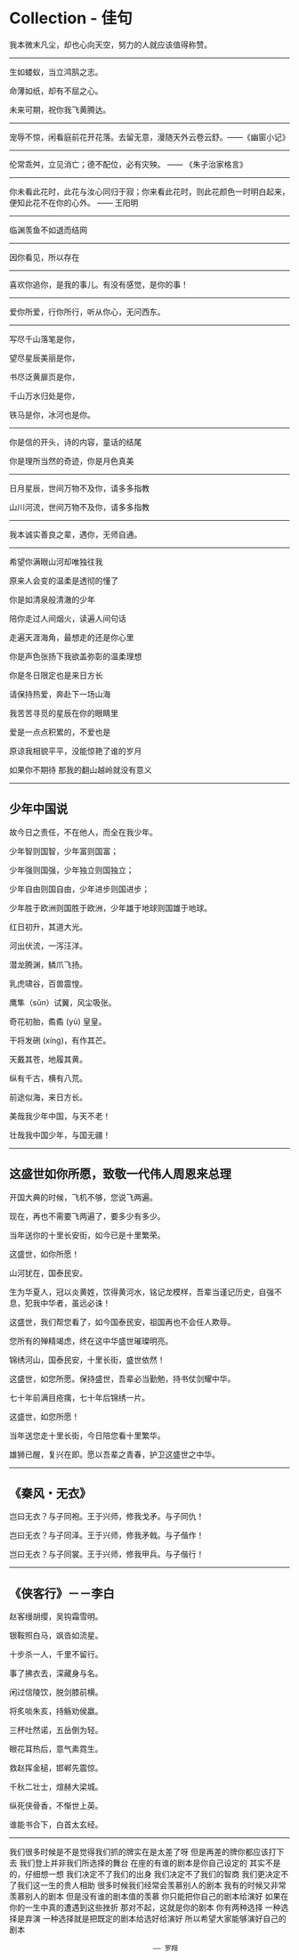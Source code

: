 # Collection - 佳句

我本微末凡尘，却也心向天空，努力的人就应该值得称赞。

---

生如蝼蚁，当立鸿鹄之志。

命薄如纸，却有不屈之心。

未来可期，祝你我飞黄腾达。

---

宠辱不惊，闲看庭前花开花落。去留无意，漫随天外云卷云舒。——《幽窗小记》

---

伦常乖舛，立见消亡；德不配位，必有灾殃。 —— 《朱子治家格言》

---

你未看此花时，此花与汝心同归于寂；你来看此花时，则此花颜色一时明白起来，便知此花不在你的心外。 —— 王阳明

---

临渊羡鱼不如退而结网

---

因你看见，所以存在

---

喜欢你追你，是我的事儿。有没有感觉，是你的事！

---

爱你所爱，行你所行，听从你心，无问西东。

---

写尽千山落笔是你，

望尽星辰美丽是你，

书尽泛黄扉页是你，

千山万水归处是你，

铁马是你，冰河也是你。

---

你是信的开头，诗的内容，童话的结尾

你是理所当然的奇迹，你是月色真美

---

日月星辰，世间万物不及你，请多多指教

山川河流，世间万物不及你，请多多指教

---

我本诚实善良之辈，遇你，无师自通。

---

希望你满眼山河却唯独往我

原来人会变的温柔是透彻的懂了

你是如清泉般清澈的少年

陪你走过人间烟火，读遍人间句话

走遍天涯海角，最想走的还是你心里

你是声色张扬下我欲盖弥彰的温柔理想

你是冬日限定也是来日方长

请保持热爱，奔赴下一场山海

我苦苦寻觅的星辰在你的眼睛里

爱是一点点积累的，不爱也是

原谅我相貌平平，没能惊艳了谁的岁月

如果你不期待 那我的翻山越岭就没有意义

---

## 少年中国说

故今日之责任，不在他人，而全在我少年。

少年智则国智，少年富则国富；

少年强则国强，少年独立则国独立；

少年自由则国自由，少年进步则国进步；

少年胜于欧洲则国胜于欧洲，少年雄于地球则国雄于地球。

红日初升，其道大光。

河出伏流，一泻汪洋。

潜龙腾渊，鳞爪飞扬。

乳虎啸谷，百兽震惶。

鹰隼（sǔn）试翼，风尘吸张。

奇花初胎，矞矞 (yù) 皇皇。

干将发硎 (xíng)，有作其芒。

天戴其苍，地履其黄。

纵有千古，横有八荒。

前途似海，来日方长。

美哉我少年中国，与天不老！

壮哉我中国少年，与国无疆！

---

## 这盛世如你所愿，致敬一代伟人周恩来总理

开国大典的时候，飞机不够，您说飞两遍。

现在，再也不需要飞两遍了，要多少有多少。

当年送你的十里长安街，如今已是十里繁荣。

这盛世，如你所愿！

山河犹在，国泰民安。

生为华夏人，冠以炎黄姓，饮得黄河水，铭记龙模样，吾辈当谨记历史，自强不息，犯我中华者，虽远必诛！

这盛世，我们帮您看了，如今国泰民安，祖国再也不会任人欺辱。

您所有的殚精竭虑，终在这中华盛世璀璨明亮。

锦绣河山，国泰民安，十里长街，盛世依然！

这盛世，如您所愿。保持盛世，吾辈必当勤勉，持书仗剑耀中华。

七十年前满目疮痍，七十年后锦绣一片。

这盛世，如您所愿！

当年送您走十里长街，今日陪您看十里繁华。

雄狮已醒，复兴在即。愿以吾辈之青春，护卫这盛世之中华。

---

## 《秦风・无衣》

岂曰无衣？与子同袍。王于兴师，修我戈矛。与子同仇！

岂曰无衣？与子同泽。王于兴师，修我矛戟。与子偕作！

岂曰无衣？与子同裳。王于兴师，修我甲兵。与子偕行！

---

## 《侠客行》－－李白

赵客缦胡缨，吴钩霜雪明。

银鞍照白马，飒沓如流星。

十步杀一人，千里不留行。

事了拂衣去，深藏身与名。

闲过信陵饮，脱剑膝前横。

将炙啖朱亥，持觞劝侯嬴。

三杯吐然诺，五岳倒为轻。

眼花耳热后，意气素霓生。

救赵挥金槌，邯郸先震惊。

千秋二壮士，煊赫大梁城。

纵死侠骨香，不惭世上英。

谁能书合下，白首太玄经。

---

我们很多时候是不是觉得我们抓的牌实在是太差了呀
但是再差的牌你都应该打下去
我们登上并非我们所选择的舞台
在座的有谁的剧本是你自己设定的
其实不是的，仔细想一想
我们决定不了我们的出身
我们决定不了我们的智商
我们更决定不了我们这一生的贵人相助
很多时候我们经常会羡慕别人的剧本
我有的时候又非常羡慕别人的剧本
但是没有谁的剧本值的羡慕
你只能把你自己的剧本给演好
如果在你的一生中真的遭遇到这些挫折
那对不起，这就是你的剧本
你有两种选择
一种选择是弃演
一种选择就是把既定的剧本给选好给演好
所以希望大家能够演好自己的剧本

                                        —— 罗翔
